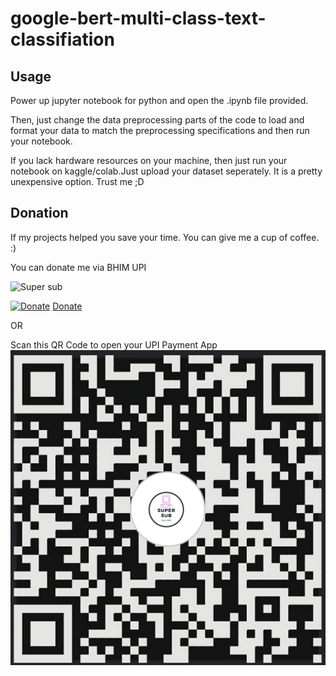 # google-bert-multi-class-text-classifiation

## Usage

Power up jupyter notebook for python and open the .ipynb file provided.

Then, just change the data preprocessing parts of the code to load and format your data to match the preprocessing specifications and then run your notebook.

If you lack hardware resources on your machine, then just run your notebook on kaggle/colab.Just upload your dataset seperately. It is a pretty unexpensive option. Trust me ;D

## Donation

If my projects helped you save your time. You can give me a cup of coffee. :)

You can donate me via BHIM UPI


![Super sub](https://raw.githubusercontent.com/SubrataSarkar32/subratasarkar32.github.io/master/images/Supersub(200x200).jpg)


[![Donate](https://raw.githubusercontent.com/SubrataSarkar32/subratasarkar32.github.io/master/images/bhimupi(100x15).jpg)](upi://pay?pn=Subrata%20Sarakar&pa=9002824700%40upi&tn=Donation&am=&cu=INR&url=http%3A%2F%2Fupi.link%2F)   [Donate](upi://pay?pn=Subrata%20Sarakar&pa=9002824700%40upi&tn=Donation&am=&cu=INR&url=http%3A%2F%2Fupi.link%2F)


OR

Scan this QR Code to open your UPI Payment App
![QR code](https://raw.githubusercontent.com/SubrataSarkar32/subratasarkar32.github.io/master/images/qrpay.png)